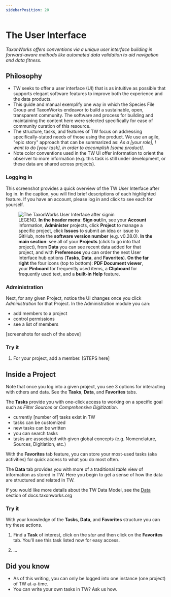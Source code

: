 ```yaml
---
sidebarPosition: 20
---
```


# The User Interface

_TaxonWorks offers conventions via a unique user interface building in forward-aware methods like automated data validation to aid navigation and data fitness._

## Philosophy

- TW seeks to offer a user interface (UI) that is as intuitive as possible that supports elegant software features to improve both the experience and the data products.  
- This guide and manual exemplify one way in which the Species File Group and TaxonWorks endeavor to build a sustainable, open, transparent community. The software and process for building and maintaining the content here were selected specifically for ease of community curation of this resource.
- The structure, tasks, and features of TW focus on addressing specifically-stated needs of those using the product. We use an agile, "epic story" approach that can be summarized as: _As a [your role], I want to do [your task], in order to accomplish [some product]._
- Note color conventions used in the TW UI offer information to orient the observer to more information (e.g. this task is still under development, or these data are shared across projects).


### Logging in
This screenshot provides a quick overview of the TW User Interface after log in. In the caption, you will find brief descriptions of each highlighted feature. If you have an account, please log in and click to see each for yourself. 
<figure>
    <img src="https://sfg.taxonworks.org/s/ggwwfj"
         alt="The TaxonWorks User Interface after signin" title="TaxonWorks User Interface Features">
         <figcaption>LEGEND. <b>In the header menu</b>: <b>Sign out</b>/in, see your <b>Account</b> information, <b>Administer</b> projects, click <b>Project</b> to manage a specific project, click <b>Issues</b> to submit an idea or issue to GitHub, note the <b>software version number</b> (e.g. v0.28.0). 
         <b>In the main section</b>: see all of your <b>Projects</b> (click to go into that project), from <b>Data</b> you can see recent data added for that project, and with <b>Preferences</b> you can order the next User Interface hub options (<b>Tasks</b>, <b>Data</b>, and <b>Favorites</b>). <b>On the far right</b> the four icons (top to bottom): <b>PDF Document viewer</b>, your <b>Pinboard</b> for frequently used items, a <b>Clipboard</b> for frequently used text, and a <b>built-in Help</b> feature.
         </figcaption>
</figure>

### Administration
Next, for any given Project, notice the UI changes once you click _Administration_ for that Project. In the Administration module you can:
- add members to a project
- control permissions
- see a list of members

[screenshots for each of the above]

### Try it
1. For your project, add a member.
[STEPS here]

## Inside a Project
Note that once you log into a given project, you see 3 options for interacting with others and data. See the **Tasks**, **Data**, and **Favorites** tabs. 

The **Tasks** provide you with one-click access to working on a specific goal such as _Filter Sources_ or _Comprehensive Digitization_. 
- currently [number of] tasks exist in TW
- tasks can be customized
- new tasks can be written
- you can search tasks
- tasks are associated with given global concepts (e.g. Nomenclature, Sources, Digitiation, etc.)

With the **Favorites** tab feature, you can store your most-used tasks (aka activities) for quick access to what you do most often.

The **Data** tab provides you with more of a traditional _table_ view of information as stored in TW. Here you begin to get a sense of how the data are structured and related in TW. 

If you would like more details about the TW Data Model, see the [Data](https://docs.taxonworks.org/develop/Data/) section of docs.taxonworks.org

### Try it

With your knowledge of the **Tasks**, **Data**, and **Favorites** structure you can try these actions.

1. Find a **Task** of interest, click on the _star_ and then click on the **Favorites** tab. You'll see this task listed now for easy access.

2. ...

## Did you know
- As of this writing, you can only be logged into one instance (one project) of TW at-a-time.
- You can write your own tasks in TW? Ask us how.
